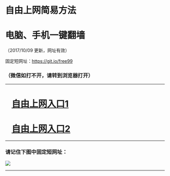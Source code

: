 ﻿# 自由上网简易方法

# 电脑、手机一键翻墙

（2017/10/09 更新，网址有效）

固定短网址：https://git.io/free99

### （微信如打不开，请转到浏览器打开）


***





# &nbsp;&nbsp; <a href="http://ft2642125808.fwq-tz-1001.info/fwqtz01.html?t=10090017482 " target="_blank">自由上网入口1</a>
# &nbsp;&nbsp; <a href="http://ft2618120751.fwq-tz-1002.info/fwqtz02.html?t=100900121808 " target="_blank">自由上网入口2</a>
***

### 请记住下图中固定短网址：

<img src="https://s3-us-west-2.amazonaws.com/fwq-1001/yjfq-20170905okok.png" /> 


***

